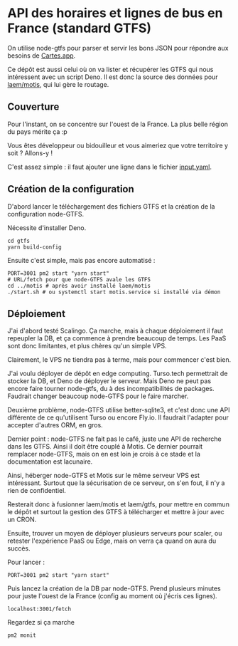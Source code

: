 # API des horaires et lignes de bus en France (standard GTFS)

On utilise node-gtfs pour parser et servir les bons JSON pour répondre aux besoins de [Cartes.app](https://github.com/laem/cartes/issues/162).

Ce dépôt est aussi celui où on va lister et récupérer les GTFS qui nous intéressent avec un script Deno. Il est donc la source des données pour [laem/motis](https://github.com/laem/motis), qui lui gère le routage.

## Couverture

Pour l'instant, on se concentre sur l'ouest de la France. La plus belle région du pays mérite ça :p

Vous êtes développeur ou bidouilleur et vous aimeriez que votre territoire y soit ? Allons-y !

C'est assez simple : il faut ajouter une ligne dans le fichier [input.yaml](https://github.com/laem/gtfs/blob/master/input.yaml).

## Création de la configuration

D'abord lancer le téléchargement des fichiers GTFS et la création de la configuration node-GTFS.

Nécessite d'installer Deno.

```
cd gtfs
yarn build-config
```

Ensuite c'est simple, mais pas encore automatisé :

```
PORT=3001 pm2 start "yarn start"
# URL/fetch pour que node-GTFS avale les GTFS
cd ../motis # après avoir installé laem/motis
./start.sh # ou systemctl start motis.service si installé via démon
```

## Déploiement

J'ai d'abord testé Scalingo. Ça marche, mais à chaque déploiement il faut repeupler la DB, et ça commence à prendre beaucoup de temps. Les PaaS sont donc limitantes, et plus chères qu'un simple VPS.

Clairement, le VPS ne tiendra pas à terme, mais pour commencer c'est bien.

J'ai voulu déployer de dépôt en edge computing. Turso.tech permettrait de stocker la DB, et Deno de déployer le serveur. Mais Deno ne peut pas encore faire tourner node-gtfs, du à des incompatibilités de packages. Faudrait changer beaucoup node-GTFS pour le faire marcher.

Deuxième problème, node-GTFS utilise better-sqlite3, et c'est donc une API différente de ce qu'utilisent Turso ou encore Fly.io. Il faudrait l'adapter pour accepter d'autres ORM, en gros.

Dernier point : node-GTFS ne fait pas le café, juste une API de recherche dans les GTFS. Ainsi il doit être couplé à Motis. Ce dernier pourrait remplacer node-GTFS, mais on en est loin je crois à ce stade et la documentation est lacunaire.

Ainsi, héberger node-GTFS et Motis sur le même serveur VPS est intéressant. Surtout que la sécurisation de ce serveur, on s'en fout, il n'y a rien de confidentiel.

Resterait donc à fusionner laem/motis et laem/gtfs, pour mettre en commun le dépôt et surtout la gestion des GTFS à télécharger et mettre à jour avec un CRON.

Ensuite, trouver un moyen de déployer plusieurs serveurs pour scaler, ou retester l'expérience PaaS ou Edge, mais on verra ça quand on aura du succès.

Pour lancer :

```
PORT=3001 pm2 start "yarn start"
```

Puis lancez la création de la DB par node-GTFS. Prend plusieurs minutes pour juste l'ouest de la France (config au moment où j'écris ces lignes).

```
localhost:3001/fetch
```

Regardez si ça marche

```
pm2 monit
```
